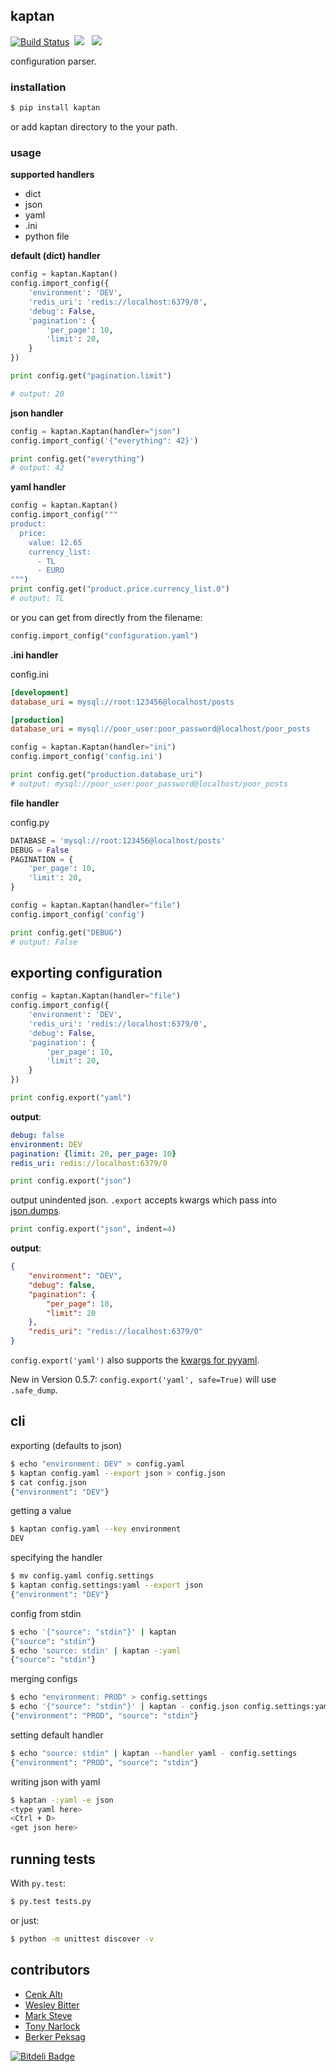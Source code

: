 ## kaptan ##

[![Build Status](https://travis-ci.org/emre/kaptan.png)](https://travis-ci.org/emre/kaptan)&nbsp; <img src= "https://pypip.in/v/kaptan/badge.png"> &nbsp; <img src="https://pypip.in/d/kaptan/badge.png">

configuration parser.

### installation

```sh
$ pip install kaptan
```

or add kaptan directory to the your path.

### usage ###

**supported handlers**

- dict
- json
- yaml
- .ini
- python file

**default (dict) handler**

```py
config = kaptan.Kaptan()
config.import_config({
    'environment': 'DEV',
    'redis_uri': 'redis://localhost:6379/0',
    'debug': False,
    'pagination': {
        'per_page': 10,
        'limit': 20,
    }
})

print config.get("pagination.limit")

# output: 20
```

**json handler**

```py
config = kaptan.Kaptan(handler="json")
config.import_config('{"everything": 42}')

print config.get("everything")
# output: 42
```

**yaml handler**

```py
config = kaptan.Kaptan()
config.import_config("""
product:
  price:
    value: 12.65
    currency_list:
      - TL
      - EURO
""")
print config.get("product.price.currency_list.0")
# output: TL
```

or you can get from directly from the filename:

```py
config.import_config("configuration.yaml")
```

**.ini handler**

config.ini

```ini
[development]
database_uri = mysql://root:123456@localhost/posts

[production]
database_uri = mysql://poor_user:poor_password@localhost/poor_posts
```

```py
config = kaptan.Kaptan(handler="ini")
config.import_config('config.ini')

print config.get("production.database_uri")
# output: mysql://poor_user:poor_password@localhost/poor_posts
```

**file handler**

config.py

```py
DATABASE = 'mysql://root:123456@localhost/posts'
DEBUG = False
PAGINATION = {
    'per_page': 10,
    'limit': 20,
}
```

```py
config = kaptan.Kaptan(handler="file")
config.import_config('config')

print config.get("DEBUG")
# output: False
```

## exporting configuration

```py
config = kaptan.Kaptan(handler="file")
config.import_config({
    'environment': 'DEV',
    'redis_uri': 'redis://localhost:6379/0',
    'debug': False,
    'pagination': {
        'per_page': 10,
        'limit': 20,
    }
})

```

```py
print config.export("yaml")
```

**output**:

```yaml
debug: false
environment: DEV
pagination: {limit: 20, per_page: 10}
redis_uri: redis://localhost:6379/0
```

```py
print config.export("json")
```

output unindented json. ``.export`` accepts kwargs which pass into
[json.dumps](http://docs.python.org/2/library/json.html#json.dump).

```py
print config.export("json", indent=4)
```

**output**:

```json
{
    "environment": "DEV",
    "debug": false,
    "pagination": {
        "per_page": 10,
        "limit": 20
    },
    "redis_uri": "redis://localhost:6379/0"
}
```

``config.export('yaml')`` also supports the [kwargs for pyyaml](http://pyyaml.org/wiki/PyYAMLDocumentation#Dumper).

New in Version 0.5.7: ``config.export('yaml', safe=True)`` will use ``.safe_dump``.

## cli

exporting (defaults to json)

```sh
$ echo "environment: DEV" > config.yaml
$ kaptan config.yaml --export json > config.json
$ cat config.json
{"environment": "DEV"}
```

getting a value

```sh
$ kaptan config.yaml --key environment
DEV
```

specifying the handler

```sh
$ mv config.yaml config.settings
$ kaptan config.settings:yaml --export json
{"environment": "DEV"}
```

config from stdin

```sh
$ echo '{"source": "stdin"}' | kaptan
{"source": "stdin"}
$ echo 'source: stdin' | kaptan -:yaml
{"source": "stdin"}
```

merging configs

```sh
$ echo "environment: PROD" > config.settings
$ echo '{"source": "stdin"}' | kaptan - config.json config.settings:yaml
{"environment": "PROD", "source": "stdin"}
```

setting default handler

```sh
$ echo "source: stdin" | kaptan --handler yaml - config.settings
{"environment": "PROD", "source": "stdin"}
```

writing json with yaml

```sh
$ kaptan -:yaml -e json
<type yaml here>
<Ctrl + D>
<get json here>
```

## running tests

With `py.test`:

```sh
$ py.test tests.py
```

or just:

```sh
$ python -m unittest discover -v
```

## contributors

- [Cenk Altı](http://github.com/cenkalti)
- [Wesley Bitter](http://github.com/Wessie)
- [Mark Steve](http://github.com/marksteve)
- [Tony Narlock](http://github.com/tony)
- [Berker Peksag](http://github.com/berkerpeksag)


[![Bitdeli Badge](https://d2weczhvl823v0.cloudfront.net/emre/kaptan/trend.png)](https://bitdeli.com/free "Bitdeli Badge")

